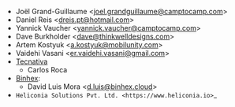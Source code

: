 - Joël Grand-Guillaume \<<joel.grandguillaume@camptocamp.com>\>
- Daniel Reis \<<dreis.pt@hotmail.com>\>
- Yannick Vaucher \<<yannick.vaucher@camptocamp.com>\>
- Dave Burkholder \<<dave@thinkwelldesigns.com>\>
- Artem Kostyuk \<<a.kostyuk@mobilunity.com>\>
- Vaidehi Vasani \<<er.vaidehi.vasani@gmail.com>\>
- [Tecnativa](https://www.tecnativa.com)
  - Carlos Roca
- [Binhex](https://binhex.cloud//com):
  - David Luis Mora \<<d.luis@binhex.cloud>\>
- `Heliconia Solutions Pvt. Ltd. <https://www.heliconia.io>`_
